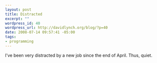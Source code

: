 ```yaml
--- 
layout: post
title: Distracted
excerpt: ""
wordpress_id: 40
wordpress_url: http://davidlynch.org/blog/?p=40
date: 2008-07-14 09:57:41 -05:00
tags: 
- programming
---
```

I've been very distracted by a new job since the end of April.  Thus, quiet.
